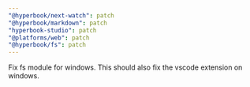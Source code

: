 ```yaml
---
"@hyperbook/next-watch": patch
"@hyperbook/markdown": patch
"hyperbook-studio": patch
"@platforms/web": patch
"@hyperbook/fs": patch
---
```


Fix fs module for windows. This should also fix the vscode extension on windows.
